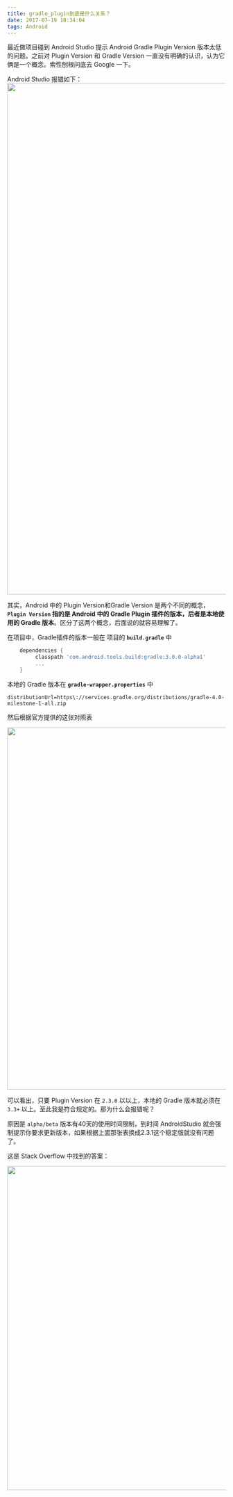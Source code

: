 ```yaml
---
title: gradle_plugin到底是什么关系？
date: 2017-07-19 18:34:04
tags: Android
---
```


最近做项目碰到 Android Studio 提示 Android Gradle Plugin Version 版本太低的问题。之前对 Plugin Version 和 Gradle Version 一直没有明确的认识，认为它俩是一个概念。索性刨根问底去 Google 一下。

Android Studio 报错如下：
<img src="http://osoa5juml.bkt.clouddn.com//image/site/1500459320686.png" width="1177"/>

其实，Android 中的 Plugin Version和Gradle Version 是两个不同的概念，**`Plugin Version` 指的是 Android 中的 Gradle Plugin 插件的版本，后者是本地使用的 Gradle 版本**。区分了这两个概念，后面说的就容易理解了。


在项目中，Gradle插件的版本一般在 项目的 **`build.gradle`** 中

```groovy
    dependencies {
         classpath 'com.android.tools.build:gradle:3.0.0-alpha1'
         ...
    }
```

本地的 Gradle 版本在 **`gradle-wrapper.properties`** 中
``` 
distributionUrl=https\://services.gradle.org/distributions/gradle-4.0-milestone-1-all.zip
```

然后根据官方提供的这张对照表

<img src="http://osoa5juml.bkt.clouddn.com//image/site/1500460060716.png" width="834"/>

可以看出，只要 Plugin Version 在 `2.3.0` 以以上，本地的 Gradle 版本就必须在 `3.3+` 以上。至此我是符合规定的。那为什么会报错呢？

原因是 `alpha/beta` 版本有40天的使用时间限制，到时间 AndroidStudio 就会强制提示你要求更新版本，如果根据上面那张表换成2.3.1这个稳定版就没有问题了。

这是 Stack Overflow 中找到的答案：

<img src="http://osoa5juml.bkt.clouddn.com//image/site/1500460312617.png" width="746"/>